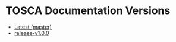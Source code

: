 # TOSCA Documentation Versions

- [Latest (master)](/TOSCA/)
- [release-v1.0.0](/TOSCA/versions/release-v1.0.0/)
